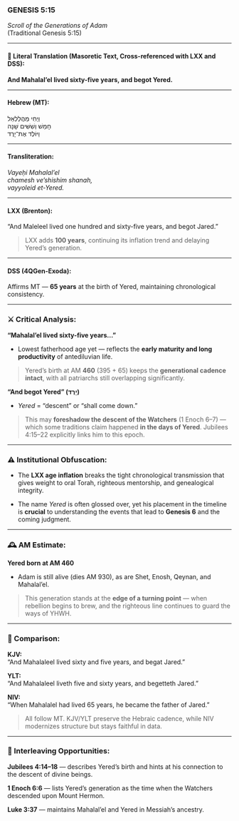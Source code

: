 ### **GENESIS 5:15**

_Scroll of the Generations of Adam_  
(Traditional Genesis 5:15)

---

#### 📜 Literal Translation (Masoretic Text, Cross-referenced with LXX and DSS):

**And Mahalal’el lived sixty-five years, and begot Yered.**

---

#### Hebrew (MT):

וַיְחִי מַהֲלַלְאֵל  
חָמֵשׁ וְשִׁשִּׁים שָׁנָה  
וַיּוֹלֶד אֶת־יָרֶד

---

#### Transliteration:

_Vayeḥi Mahalal’el  
chamesh ve’shishim shanah,  
vayyoleid et-Yered._

---

#### LXX (Brenton):

“And Maleleel lived one hundred and sixty-five years, and begot Jared.”

> LXX adds **100 years**, continuing its inflation trend and delaying Yered’s generation.

---

#### DSS (4QGen-Exoda):

Affirms MT — **65 years** at the birth of Yered, maintaining chronological consistency.

---

### ⚔️ Critical Analysis:

**“Mahalal’el lived sixty-five years…”**

- Lowest fatherhood age yet — reflects the **early maturity and long productivity** of antediluvian life.
    

> Yered’s birth at AM **460** (395 + 65) keeps the **generational cadence intact**, with all patriarchs still overlapping significantly.

**“And begot Yered” (יָרֶד)**

- _Yered_ = “descent” or “shall come down.”
    

> This may **foreshadow the descent of the Watchers** (1 Enoch 6–7) — which some traditions claim happened **in the days of Yered**. Jubilees 4:15–22 explicitly links him to this epoch.

---

### ⚠️ Institutional Obfuscation:

- The **LXX age inflation** breaks the tight chronological transmission that gives weight to oral Torah, righteous mentorship, and genealogical integrity.
    
- The name _Yered_ is often glossed over, yet his placement in the timeline is **crucial** to understanding the events that lead to **Genesis 6** and the coming judgment.
    

---

### 🕰️ AM Estimate:

**Yered born at AM 460**

- Adam is still alive (dies AM 930), as are Shet, Enosh, Qeynan, and Mahalal’el.
    

> This generation stands at the **edge of a turning point** — when rebellion begins to brew, and the righteous line continues to guard the ways of YHWH.

---

### 📖 Comparison:

**KJV:**  
“And Mahalaleel lived sixty and five years, and begat Jared.”

**YLT:**  
“And Mahalaleel liveth five and sixty years, and begetteth Jared.”

**NIV:**  
“When Mahalalel had lived 65 years, he became the father of Jared.”

> All follow MT. KJV/YLT preserve the Hebraic cadence, while NIV modernizes structure but stays faithful in data.

---

### 🔗 Interleaving Opportunities:

**Jubilees 4:14–18** — describes Yered’s birth and hints at his connection to the descent of divine beings.

**1 Enoch 6:6** — lists Yered’s generation as the time when the Watchers descended upon Mount Hermon.

**Luke 3:37** — maintains Mahalal’el and Yered in Messiah’s ancestry.